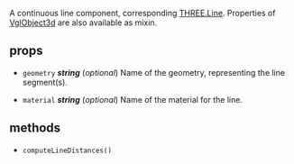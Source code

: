 A continuous line component, corresponding [THREE.Line](https://threejs.org/docs/index.html#api/objects/Line). Properties of [VglObject3d](vgl-object3d) are also available as mixin. 



## props 
- `geometry` ***string*** (*optional*) 
Name of the geometry, representing the line segment(s). 

- `material` ***string*** (*optional*) 
Name of the material for the line. 


## methods 
- `computeLineDistances()` 


